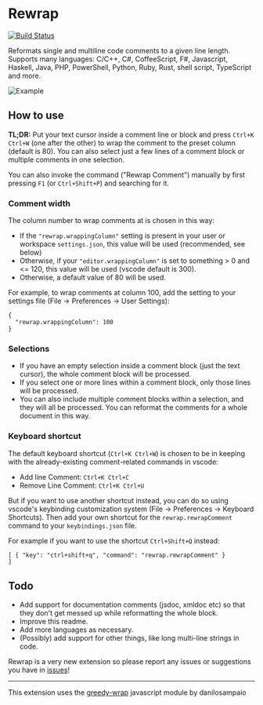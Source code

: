 # Rewrap

[![Build Status](https://travis-ci.org/stkb/vscode-rewrap.svg?branch=master)](https://travis-ci.org/stkb/vscode-rewrap)

Reformats single and multiline code comments to a given line length. Supports many languages: C/C++, C#, CoffeeScript, F#, Javascript, Haskell, Java, PHP, PowerShell, Python, Ruby, Rust, shell script, TypeScript and more.

![Example](http://stkb.github.io/vscode-rewrap/example.png)

## How to use ##

**TL;DR:** Put your text cursor inside a comment line or block and press ```Ctrl+K Ctrl+W``` (one after the other) to wrap the comment to the preset column (default is 80). You can also select just a few lines of a comment block or multiple comments in one selection.

You can also invoke the command ("Rewrap Comment") manually by first pressing ```F1``` (or ```Ctrl+Shift+P```) and searching for it.

### Comment width ###
The column number to wrap comments at is chosen in this way:
* If the ```"rewrap.wrappingColumn"``` setting is present in your user or workspace ```settings.json```, this value will be used (recommended, see below)
* Otherwise, if your ```"editor.wrappingColumn"``` is set to something > 0 and <= 120, this value will be used (vscode default is 300).
* Otherwise, a default value of 80 will be used.

For example, to wrap comments at column 100, add the setting to your settings file (File -> Preferences -> User Settings):

```
{
  "rewrap.wrappingColumn": 100
}
```

### Selections ###
* If you have an empty selection inside a comment block (just the text cursor), the whole comment block will be processed. 
* If you select one or more lines within a comment block, only those lines will be processed.
* You can also include multiple comment blocks within a selection, and they will all be processed. You can reformat the comments for a whole document in this way.

### Keyboard shortcut ###
The default keyboard shortcut (```Ctrl+K Ctrl+W```) is chosen to be in keeping with the already-existing comment-related commands in vscode:
* Add line Comment: ```Ctrl+K Ctrl+C```
* Remove Line Comment: ```Ctrl+K Ctrl+U```

But if you want to use another shortcut instead, you can do so using vscode's keybinding customization system (File -> Preferences -> Keyboard Shortcuts). Then add your own shortcut for the ```rewrap.rewrapComment``` command to your ```keybindings.json``` file. 

For example if you want to use the shortcut ```Ctrl+Shift+Q``` instead:

```
[ { "key": "ctrl+shift+q", "command": "rewrap.rewrapComment" }	
]
```

## Todo ##
* Add support for documentation comments (jsdoc, xmldoc etc) so that they don't get messed up while reformatting the whole block.
* Improve this readme.
* Add more languages as necessary.
* (Possibly) add support for other things, like long multi-line strings in code.

Rewrap is a very new extension so please report any issues or suggestions you have in [issues](https://github.com/stkb/vscode-rewrap/issues)!

----

This extension uses the [greedy-wrap](https://github.com/danilosampaio/greedy-wrap) javascript module by danilosampaio